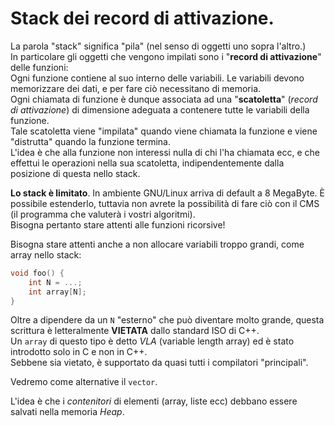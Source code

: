# Stack dei record di attivazione.

La parola "stack" significa "pila" (nel senso di oggetti uno sopra l'altro.)\
In particolare gli oggetti che vengono impilati sono i "**record di attivazione**" delle funzioni:\
Ogni funzione contiene al suo interno delle variabili. Le variabili devono memorizzare dei dati, e per fare ciò necessitano di memoria.\
Ogni chiamata di funzione è dunque associata ad una "**scatoletta**" (_record di attivazione_) di dimensione adeguata a contenere tutte le variabili della funzione.\
Tale scatoletta viene "impilata" quando viene chiamata la funzione e viene "distrutta" quando la funzione termina.\
L'idea è che alla funzione non interessi nulla di chi l'ha chiamata ecc, e che effettui le operazioni nella sua scatoletta, indipendentemente dalla posizione di questa nello stack.

**Lo stack è limitato**. In ambiente GNU/Linux arriva di default a 8 MegaByte. È possibile estenderlo, tuttavia non avrete la possibilità di fare ciò con il CMS (il programma che valuterà i vostri algoritmi).\
Bisogna pertanto stare attenti alle funzioni ricorsive!

Bisogna stare attenti anche a non allocare variabili troppo grandi, come array nello stack:
```cpp
void foo() {
    int N = ...;
    int array[N];
}
```
Oltre a dipendere da un `N` "esterno" che può diventare molto grande, questa scrittura è letteralmente **VIETATA** dallo standard ISO di C++.\
Un `array` di questo tipo è detto _VLA_ (variable length array) ed è stato introdotto solo in C e non in C++.\
Sebbene sia vietato, è supportato da quasi tutti i compilatori "principali".

Vedremo come alternative il `vector`.

L'idea è che i _contenitori_ di elementi (array, liste ecc) debbano essere salvati nella memoria _Heap_.

